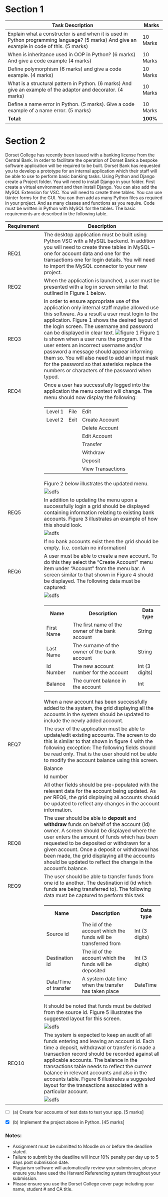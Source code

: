 # Section 1

|Task Description|Marks|
|----------------|-----|
|Explain what a constructor is and when it is used in Python programming language? (5 marks) And give an example in code of this. (5 marks)|10 Marks|
|When is inheritance used in OOP in Python? (6 marks) And give a code example (4 marks)|10 Marks|
|Define polymorphism (6 marks) and give a code example. (4 marks)|10 Marks|
|What is a structural pattern in Python. (6 marks) And give an example of the adaptor and decorator. (4 marks)|10 Marks|
|Define a name error in Python. (5 marks). Give a code example of a name error. (5 marks)|10 Marks|
|**Total:**|**100%**|

# Section 2

Dorset College has recently been issued with a banking license from the Central Bank. In order to facilitate the operation of Dorset Bank a bespoke software application will be required to be built. Dorset Bank has requested you to develop a prototype for an internal application which their staff will be able to use to perform basic banking tasks.
Using Python and Django create a Project folder. You will need to install Django in your folder. First create a virtual environment and then install Django. You can also add the MySQL Extension for VSC. You will need to create three tables. You can use tkinter forms for the GUI.
You can then add as many Python files as required in your project. And as many classes and functions as you require. Code must be written in Python with MySQL for the tables. The basic requirements are described in the following table.

|Requirement| Description|
|-----------|------------|
|REQ1|The desktop application must be built using Python VSC with a MySQL backend. In addition you will need to create three tables in MySQL – one for account data and one for the transactions one for login details. You will need to import the MySQL connector to your new project.|
|REQ2|When the application is launched, a user must be presented with a log in screen similar to that outlined in Figure 1 below.|
|REQ3|In order to ensure appropriate use of the application only internal staff maybe allowed use this software. As a result a user must login to the application. Figure 1 shows the desired layout of the login screen. The username and password can be displayed in clear text. ![figure 1](./figure_1.png) Figure 1 is shown when a user runs the program. If the user enters an incorrect username and/or password a message should appear informing them so. You will also need to add an input mask for the password so that asterisks replace the numbers or characters of the password when typed.|
|REQ4|Once a user has successfully logged into the application the menu context will change. The menu should now display the following:|
||<table><tr><td>Level 1</td><td>File</td><td>Edit</td></tr><tr><td>Level 2</td><td>Exit</td><td>Create Account</td></tr><tr><td></td><td></td><td>Delete Account</td></tr><tr><td></td><td></td><td>Edit Account</td></tr><tr><td></td><td></td><td>Transfer</td></tr><tr><td></td><td></td><td>Withdraw</td></tr><tr><td></td><td></td><td>Deposit</td></tr><tr><td></td><td></td><td>View Transactions</td></tr></table>|
||Figure 2 below illustrates the updated menu.|
||![sdfs](./figure_2.png)|
|REQ5|In addition to updating the menu upon a successfully login a grid should be displayed containing information relating to existing bank accounts. Figure 3 illustrates an example of how this should look.|
||![sdfs](./figure_3.png)|
||If no bank accounts exist then the grid should be empty. (i.e. contain no information)|
|REQ6|A user must be able to create a new account. To do this they select the “Create Account” menu item under “Account” from the menu bar. A screen similar to that shown in Figure 4 should be displayed. The following data must be captured:|
||![sdfs](./figure_4.png)|
||<table><tr><th>Name<th>Description<th>Data type<tr><td>First Name<td>The first name of the owner of the bank account<td>String<tr><td>Last Name<td>The surname of the owner of the bank account<td>String<tr><td>Id Number<td>The new account number for the account<td>Int (3 digits)<tr><td>Balance<td>The current balance in the account<td>Int</table>|
||When a new account has been successfully added to the system, the grid displaying all the accounts in the system should be updated to include the newly added account.|
|REQ7|The user of the application must be able to update/edit existing accounts. The screen to do this is similar to that shown in figure 4 with the following exception: The following fields should be read only. That is the user should not be able to modify the account balance using this screen.|
||Balance|
||Id number|
||All other fields should be pre-populated with the relevant data for the account being updated. As per REQ6, the grid displaying all accounts should be updated to reflect any changes in the account information.|
|REQ8|The user should be able to **deposit** and **withdraw** funds on behalf of the account (id) owner. A screen should be displayed where the user enters the amount of funds which has been requested to be deposited or withdrawn for a given account. Once a deposit or withdrawal has been made, the grid displaying all the accounts should be updated to reflect the change in the account’s balance.|
|REQ9|The user should be able to transfer funds from one id to another. The destination id (id which funds are being transferred to). The following data must be captured to perform this task|
||<table><tr><th>Name<th>Description<th>Data type<tr><td>Source id<td>The id of the account which the funds will be transferred from<td>Int (3 digits)<tr><td>Destination id<td>The id of the account which the funds will be deposited<td>Int (3 digits)<tr><td>Date/Time of transfer<td>A system date time when the transfer has taken place<td>DateTime</table>|
||It should be noted that funds must be debited from the source id. Figure 5 illustrates the suggested layout for this screen.|
||![sdfs](./figure_5.png)|
|REQ10|The system is expected to keep an audit of all funds entering and leaving an account id. Each time a deposit, withdrawal or transfer is made a transaction record should be recorded against all applicable accounts. The balance in the transactions table needs to reflect the current balance in relevant accounts and also in the accounts table. Figure 6 illustrates a suggested layout for the transactions associated with a particular account.|
||![sdfs](./figure_6.png)|

- [ ] (a) Create four accounts of test data to test your app. [5 marks]

- [x] (b) Implement the project above in Python. [45 marks]

### Notes:
- Assignment must be submitted to Moodle on or before the deadline stated.
- Failure to submit by the deadline will incur 10% penalty per day up to 5 days post submission date.
- Plagiarism software will automatically review your submission, please ensure you have used the Harvard Referencing system throughout your submission.
- Please ensure you use the Dorset College cover page including your name, student # and CA title.


